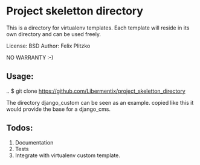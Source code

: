 Project skeletton directory                 
==============================                                                                                                                                                                          
This is a directory for virtualenv templates. Each template will reside in its own directory and can be used freely.

License: BSD
Author: Felix Plitzko

NO WARRANTY :-)


Usage:
------
..
 $ git clone https://github.com/Libermentix/project_skeletton_directory

The directory django_custom can be seen as an example.
copied like this it would provide the base for a django_cms.

Todos:
------

1. Documentation
2. Tests
3. Integrate with virtualenv custom template.

